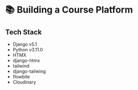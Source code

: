 <h1>📚 Building a Course Platform</h1>

<h2>Tech Stack</h2>
<ul>
  <li>Django v5.1</li>
  <li>Python v3.11.0</li>
  <li>HTMX</li>
  <li>django-htmx</li>
  <li>tailwind</li>
  <li>django-tailwing</li>
  <li>flowbite</li>
  <li>Cloudinary</li>
</ul>
